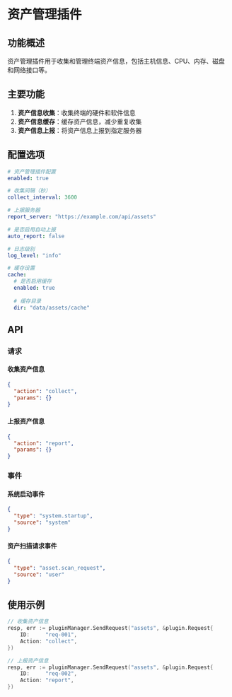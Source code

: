 # 资产管理插件

## 功能概述

资产管理插件用于收集和管理终端资产信息，包括主机信息、CPU、内存、磁盘和网络接口等。

## 主要功能

1. **资产信息收集**：收集终端的硬件和软件信息
2. **资产信息缓存**：缓存资产信息，减少重复收集
3. **资产信息上报**：将资产信息上报到指定服务器

## 配置选项

```yaml
# 资产管理插件配置
enabled: true

# 收集间隔（秒）
collect_interval: 3600

# 上报服务器
report_server: "https://example.com/api/assets"

# 是否启用自动上报
auto_report: false

# 日志级别
log_level: "info"

# 缓存设置
cache:
  # 是否启用缓存
  enabled: true
  
  # 缓存目录
  dir: "data/assets/cache"
```

## API

### 请求

#### 收集资产信息

```json
{
  "action": "collect",
  "params": {}
}
```

#### 上报资产信息

```json
{
  "action": "report",
  "params": {}
}
```

### 事件

#### 系统启动事件

```json
{
  "type": "system.startup",
  "source": "system"
}
```

#### 资产扫描请求事件

```json
{
  "type": "asset.scan_request",
  "source": "user"
}
```

## 使用示例

```go
// 收集资产信息
resp, err := pluginManager.SendRequest("assets", &plugin.Request{
    ID:     "req-001",
    Action: "collect",
})

// 上报资产信息
resp, err := pluginManager.SendRequest("assets", &plugin.Request{
    ID:     "req-002",
    Action: "report",
})
```
